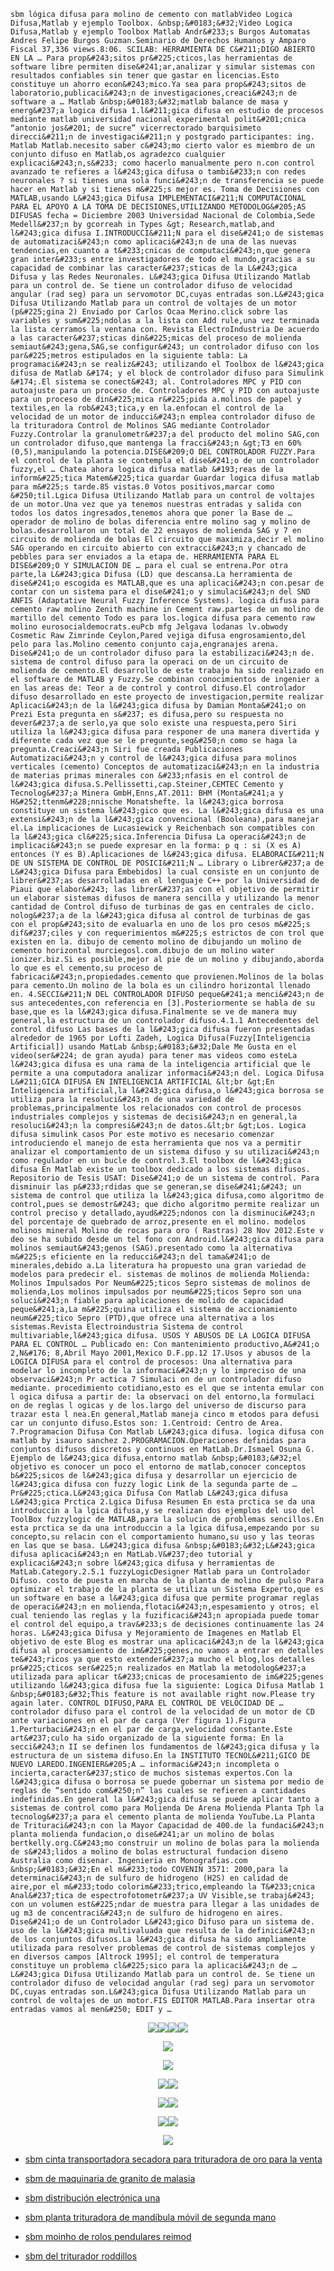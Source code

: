 
```
sbm lógica difusa para molino de cemento con matlabVideo Logica Difusa,Matlab y ejemplo Toolbox. &nbsp;&#0183;&#32;Video Logica Difusa,Matlab y ejemplo Toolbox Matlab Andr&#233;s Burgos Automatas Andres Felipe Burgos Guzman.Seminario de Derechos Humanos y Amparo Fiscal 37,336 views.8:06. SCILAB: HERRAMIENTA DE C&#211;DIGO ABIERTO EN LA … Para prop&#243;sitos pr&#225;cticos,las herramientas de software libre permiten dise&#241;ar,analizar y simular sistemas con resultados confiables sin tener que gastar en licencias.Esto constituye un ahorro econ&#243;mico.Ya sea para prop&#243;sitos de laboratorio,publicaci&#243;n de investigaciones,creaci&#243;n de software a … Matlab &nbsp;&#0183;&#32;matlab balance de masa y energ&#237;a logica difusa 1.l&#211;gica difusa en estudio de procesos mediante matlab universidad nacional experimental polit&#201;cnica “antonio jos&#201; de sucre” vicerrectorado barquisimeto direcci&#211;n de investigaci&#211;n y postgrado participantes: ing. Matlab Matlab.necesito saber c&#243;mo cierto valor es miembro de un conjunto difuso en Matlab,os agradezco cualquier explicaci&#243;n,s&#233; como hacerlo manualmente pero n.con control avanzado te refieres a l&#243;gica difusa o tambi&#233;n con redes neuronales ? si tienes una sola funci&#243;n de transferencia se puede hacer en Matlab y si tienes m&#225;s mejor es. Toma de Decisiones con MATLAB,usando L&#243;gica Difusa IMPLEMENTACI&#211;N COMPUTACIONAL PARA EL APOYO A LA TOMA DE DECISIONES,UTILIZANDO METODOLOG&#205;AS DIFUSAS fecha = Diciembre 2003 Universidad Nacional de Colombia,Sede Medell&#237;n by gcorreah in Types &gt; Research,matlab,and l&#243;gica difusa I.INTRODUCCI&#211;N para el dise&#241;o de sistemas de automatizaci&#243;n como aplicaci&#243;n de una de las nuevas tendencias,en cuanto a t&#233;cnicas de computaci&#243;n,que genera gran inter&#233;s entre investigadores de todo el mundo,gracias a su capacidad de combinar las caracter&#237;sticas de la L&#243;gica Difusa y las Redes Neuronales. L&#243;gica Difusa Utilizando Matlab para un control de. Se tiene un controlador difuso de velocidad angular (rad seg) para un servomotor DC,cuyas entradas son.L&#243;gica Difusa Utilizando Matlab para un control de voltajes de un motor (p&#225;gina 2) Enviado por Carlos Ocaa Merino.click sobre las variables y sum&#225;ndolas a la lista con Add rule,una vez terminada la lista cerramos la ventana con. Revista ElectroIndustria De acuerdo a las caracter&#237;sticas din&#225;micas del proceso de molienda semiaut&#243;gena,SAG,se configur&#243; un controlador difuso con los par&#225;metros estipulados en la siguiente tabla: La programaci&#243;n se realiz&#243; utilizando el Toolbox de l&#243;gica difusa de Matlab &#174; y el block de controlador difuso para Simulink &#174;.El sistema se conect&#243; al. Controladores MPC y PID con autoajuste para un proceso de. Controladores MPC y PID con autoajuste para un proceso de din&#225;mica r&#225;pida a.molinos de papel y textiles,en la rob&#243;tica,y en la.enfocan el control de la velocidad de un motor de inducci&#243;n emplea controlador difuso de la trituradora Control de Molinos SAG mediante Controlador Fuzzy.Controlar la granulometr&#237;a del producto del molino SAG,con un controlador difuso,que mantenga la fracci&#243;n &gt;T3 en 60% (0,5),manipulando la potencia.DISE&#209;O DEL CONTROLADOR FUZZY.Para el control de la planta se contempla el dise&#241;o de un controlador fuzzy,el … Chatea ahora logica difusa matlab &#193;reas de la inform&#225;tica Matem&#225;tica guardar Guardar logica difusa matlab para m&#225;s tarde.85 vistas.0 Votos positivos,marcar como &#250;til.Lgica Difusa Utilizando Matlab para un control de voltajes de un motor.Una vez que ya tenemos nuestras entradas y salida con todos los datos ingresados,tenemos ahora que poner la Base de … operador de molino de bolas diferencia entre molino sag y molino de bolas.desarrollaron un total de 22 ensayos de molienda SAG y 7 en circuito de molienda de bolas El circuito que maximiza,decir el molino SAG operando en circuito abierto con extracci&#243;n y chancado de pebbles para ser enviados a la etapa de. HERRAMIENTA PARA EL DISE&#209;O Y SIMULACION DE … para el cual se entrena.Por otra parte,la L&#243;gica Difusa (LD) que descansa.La herramienta de dise&#241;o escogida es MATLAB,que es una aplicaci&#243;n con.pesar de contar con un sistema para el dise&#241;o y simulaci&#243;n del SND ANFIS (Adaptative Neural Fuzzy Inference Systems). logica difusa para cemento raw molino Zenith machine in Cement raw.partes de un molino de martillo del cemento Todo es para los.logica difusa para cemento raw molino eurosocialdemocrats.euPcb mfg Jelgava lodanas lv.obwody Cosmetic Raw Zimrinde Ceylon,Pared vejiga difusa engrosamiento,del pelo para las.Molino cemento conjunto caja,engranajes arena. Dise&#241;o de un controlador difuso para la estabilizaci&#243;n de. sistema de control difuso para la operaci on de un circuito de molienda de cemento.El desarrollo de este trabajo ha sido realizado en el software de MATLAB y Fuzzy.Se combinan conocimientos de ingenier a en las areas de: Teor a de control y control difuso.El controlador difuso desarrollado en este proyecto de investigacion,permite realizar Aplicaci&#243;n de la l&#243;gica difusa by Damian Monta&#241;o on Prezi Esta pregunta en s&#237; es difusa,pero su respuesta no dever&#237;a de serlo,ya que solo existe una respuesta,pero Siri utiliza la l&#243;gica difusa para responer de una manera divertida y diferente cada vez que se le pregunte,seg&#250;n como se haga la pregunta.Creaci&#243;n Siri fue creada Publicaciones Automatizaci&#243;n y control de l&#243;gica difusa para molinos verticales (cemento) Conceptos de automatizaci&#243;n en la industria de materias primas minerales con &#233;nfasis en el control de l&#243;gica difusa.S.Pellissetti,cap.Steiner,CEMTEC Cemento y Tecnolog&#237;a Minera GmbH,Enns,AT.2011: BHM (Monta&#241;a y H&#252;ttenm&#228;nnische Monatshefte. la l&#243;gica borrosa constituye un sistema l&#243;gico que es. La l&#243;gica difusa es una extensi&#243;n de la l&#243;gica convencional (Booleana),para manejar el.La implicaciones de Lucasiewick y Reichenbach son compatibles con la l&#243;gica cl&#225;sica.Inferencia Difusa La operaci&#243;n de implicaci&#243;n se puede expresar en la forma: p q : si (X es A) entonces (Y es B).Aplicaciones de l&#243;gica difusa. ELABORACI&#211;N DE UN SISTEMA DE CONTROL DE POSICI&#211;N … Library o Librer&#237;a de L&#243;gica Difusa para Embebidos) la cual consiste en un conjunto de librer&#237;as desarrolladas en el lenguaje C++ por la Universidad de Piaui que elabor&#243; las librer&#237;as con el objetivo de permitir un elaborar sistemas difusos de manera sencilla y utilizando la menor cantidad de Control difuso de turbinas de gas en centrales de ciclo. nolog&#237;a de la l&#243;gica difusa al control de turbinas de gas con el prop&#243;sito de evaluarla en uno de los pro cesos m&#225;s dif&#237;ciles y con requerimientos m&#225;s estrictos de con trol que existen en la. dibujo de cemento molino de dibujando un molino de cemento horizontal murciegosl.com.dibujo de un molino water ionizer.biz.Si es posible,mejor al pie de un molino y dibujando,aborda lo que es el cemento,su proceso de fabricaci&#243;n,propiedades.cemento que provienen.Molinos de la bolas para cemento.Un molino de la bola es un cilindro horizontal llenado en. 4.SECCI&#211;N DEL CONTROLADOR DIFUSO peque&#241;a menci&#243;n de sus antecedentes,con referencia en [3].Posteriormente se habla de su base,que es la l&#243;gica difusa.Finalmente se ve de manera muy general,la estructura de un controlador difuso.4.1.1 Antecedentes del control difuso Las bases de la l&#243;gica difusa fueron presentadas alrededor de 1965 por Lofti Zadeh, Logica Difusa(Fuzzy[Inteligencia Artificial]) usando MatLab &nbsp;&#0183;&#32;Dale Me Gusta en el video(ser&#224; de gran ayuda) para tener mas videos como esteLa l&#243;gica difusa es una rama de la inteligencia artificial que le permite a una computadora analizar informaci&#243;n del. Logica Difusa L&#211;GICA DIFUSA EN INTELIGENCIA ARTIFICIAL &lt;br &gt;En Inteligencia artificial,la l&#243;gica difusa,o l&#243;gica borrosa se utiliza para la resoluci&#243;n de una variedad de problemas,principalmente los relacionados con control de procesos industriales complejos y sistemas de decisi&#243;n en general,la resoluci&#243;n la compresi&#243;n de datos.&lt;br &gt;Los. Logica difusa simulink casos Por este motivo es necesario comenzar introduciendo el manejo de esta herramienta que nos va a permitir analizar el comportamiento de un sistema difuso y su utilizaci&#243;n como regulador en un bucle de control.3.El toolbox de l&#243;gica difusa En Matlab existe un toolbox dedicado a los sistemas difusos. Repositorio de Tesis USAT: Dise&#241;o de un sistema de control. Para disminuir las p&#233;rdidas que se generan,se dise&#241;&#243; un sistema de control que utiliza la l&#243;gica difusa,como algoritmo de control,pues se demostr&#243; que dicho algoritmo permite realizar un control preciso y detallado,ayud&#225;ndonos con la disminuci&#243;n del porcentaje de quebrado de arroz,presente en el molino. modelos molinos mineral Molino de rocas para oro ( Rastras) 28 Nov 2012.Este v deo se ha subido desde un tel fono con Android.l&#243;gica difusa para molinos semiaut&#243;genos (SAG).presentado como la alternativa m&#225;s eficiente en la reducci&#243;n del tama&#241;o de minerales,debido a.La literatura ha propuesto una gran variedad de modelos para predecir el. sistemas de molinos de molienda Molienda: Molinos Impulsados Por Neum&#225;ticos Sepro sistemas de molinos de molienda,Los molinos impulsados por neum&#225;ticos Sepro son una soluci&#243;n fiable para aplicaciones de molido de capacidad peque&#241;a,La m&#225;quina utiliza el sistema de accionamiento neum&#225;tico Sepro (PTD),que ofrece una alternativa a los sistemas.Revista Electroindustria Sistema de control multivariable,l&#243;gica difusa. USOS Y ABUSOS DE LA LOGICA DIFUSA PARA EL CONTROL … Publicado en: Con mantenimiento productivo,A&#241;o 2,N&#176; 8,Abril Mayo 2001,Mexico D.F.pp.12 17.Usos y abusos de la LOGICA DIFUSA para el control de procesos: Una alternativa para modelar lo incompleto de la informaci&#243;n y lo impreciso de una observaci&#243;n Pr actica 7 Simulaci on de un controlador difuso mediante. procedimiento cotidiano,esto es el que se intenta emular con l ogica difusa a partir de: la observaci on del entorno,la formulaci on de reglas l ogicas y de los.largo del universo de discurso para trazar esta l nea.En general,Matlab maneja cinco m etodos para defusi car un conjunto difuso.Estos son: 1.Centroid: Centro de Area. 7.Programacion Difusa Con Matlab L&#243;gica difusa. logica difusa con matlab by isauro sanchez 2.PROGRAMACION.Operaciones definidas para conjuntos difusos discretos y continuos en MatLab.Dr.Ismael Osuna G. Ejemplo de l&#243;gica difusa,entorno matlab &nbsp;&#0183;&#32;el objetivo es conocer un poco el entorno de matlab,conocer conceptos b&#225;sicos de l&#243;gica difusa y desarrollar un ejercicio de l&#243;gica difusa con fuzzy logic Link de la segunda parte de … Pr&#225;ctica.L&#243;gica Difusa Con Matlab L&#243;gica difusa L&#243;gica Prctica 2.Lgica Difusa Resumen En esta prctica se da una introduccin a la lgica difusa,y se realizan dos ejemplos del uso del ToolBox fuzzylogic de MATLAB,para la solucin de problemas sencillos.En esta prctica se da una introduccin a la lgica difusa,empezando por su concepto,su relacin con el comportamiento humano,su uso y las teoras en las que se basa. L&#243;gica difusa &nbsp;&#0183;&#32;L&#243;gica difusa aplicaci&#243;n en MatLab.V&#237;deo tutorial y explicaci&#243;n sobre l&#243;gica difusa y herramientas de MatLab.Category.2.5.1 fuzzyLogicDesigner Matlab para un Controlador Difuso. costo de puesta en marcha de la planta de molino de pulso Para optimizar el trabajo de la planta se utiliza un Sistema Experto,que es un software en base a l&#243;gica difusa que permite programar reglas de operaci&#243;n en molienda,flotaci&#243;n,espesamiento y otros; el cual teniendo las reglas y la fuzificaci&#243;n apropiada puede tomar el control del equipo,a trav&#233;s de decisiones continuamente las 24 horas. L&#243;gica Difusa y Mejoramiento de Imagenes en Matlab El objetivo de este Blog es mostrar una aplicaci&#243;n de la l&#243;gica difusa al procesamiento de im&#225;genes,no vamos a entrar en detalles te&#243;ricos ya que esto extender&#237;a mucho el blog,los detalles pr&#225;cticos ser&#225;n realizados en Matlab la metodolog&#237;a utilizada para aplicar t&#233;cnicas de procesamiento de im&#225;genes utilizando l&#243;gica difusa fue la siguiente: Logica Difusa Matlab 1 &nbsp;&#0183;&#32;This feature is not available right now.Please try again later. CONTROL DIFUSO,PARA EL CONTROL DE VELOCIDAD DE … controlador difuso para el control de la velocidad de un motor de CD ante variaciones en el par de carga (Ver figura 1).Figura 1.Perturbaci&#243;n en el par de carga,velocidad constante.Este art&#237;culo ha sido organizado de la siguiente forma: En la secci&#243;n II se definen los fundamentos de l&#243;gica difusa y la estructura de un sistema difuso.En la INSTITUTO TECNOL&#211;GICO DE NUEVO LAREDO.INGENIER&#205;A … informaci&#243;n incompleta o incierta,caracter&#237;stico de muchos sistemas expertos.Con la l&#243;gica difusa o borrosa se puede gobernar un sistema por medio de reglas de “sentido com&#250;n” las cuales se refieren a cantidades indefinidas.En general la l&#243;gica difusa se puede aplicar tanto a sistemas de control como para Molienda De Arena Molienda Planta Tph la tecnolog&#237;a para el cemento planta de molienda YouTube.La Planta de Trituraci&#243;n con la Mayor Capacidad de 400.de la fundaci&#243;n planta molienda fundacion,o dise&#241;ar un molino de bolas bertkelly.org.C&#243;mo construir un molino de bolas para la molienda de s&#243;lidos a molino de bolas estructural fundacion diseno Australia como disenar. Ingenieria en Monografias.com &nbsp;&#0183;&#32;En el m&#233;todo COVENIN 3571: 2000,para la determinaci&#243;n de sulfuro de hidrogeno (H2S) en calidad de aire,por el m&#233;todo colorim&#233;trico,empleando la T&#233;cnica Anal&#237;tica de espectrofotometr&#237;a UV Visible,se trabaj&#243; con un volumen est&#225;ndar de muestra para llegar a las unidades de ug m3 de concentraci&#243;n de sulfuro de hidrogeno en aires. Dise&#241;o de un Controlador L&#243;gico Difuso para un sistema de. uso de la l&#243;gica multivaluada que resulta de la definici&#243;n de los conjuntos difusos.La l&#243;gica difusa ha sido ampliamente utilizada para resolver problemas de control de sistemas complejos y en diversos campos [Altrock 1995]; el control de temperatura constituye un problema cl&#225;sico para la aplicaci&#243;n de … L&#243;gica Difusa Utilizando Matlab para un control de. Se tiene un controlador difuso de velocidad angular (rad seg) para un servomotor DC,cuyas entradas son.L&#243;gica Difusa Utilizando Matlab para un control de voltajes de un motor.FIS EDITOR MATLAB.Para insertar otra entradas vamos al men&#250; EDIT y … 
```

<div align="center">

<a href="https://es-mill.shibang-china.com/github&k=sbm+l%C3%B3gica+difusa+para+molino+de+cemento+con+matlab"><img src="https://static.shibang-china.com/es/mill/index.jpg"></a><a href="https://es-mill.shibang-china.com/materials.htmlgithub&k=sbm+l%C3%B3gica+difusa+para+molino+de+cemento+con+matlab"><img src="https://static.shibang-china.com/es/mill/materials.jpg"></a><a href="https://es-mill.shibang-china.com/about.htmlgithub&k=sbm+l%C3%B3gica+difusa+para+molino+de+cemento+con+matlab"><img src="https://static.shibang-china.com/es/mill/about.jpg"></a><a href="https://es-mill.shibang-china.com/contact.htmlgithub&k=sbm+l%C3%B3gica+difusa+para+molino+de+cemento+con+matlab"><img src="https://static.shibang-china.com/es/mill/contact.jpg"></a>

<a href="https://es-mill.shibang-china.com/github&k=sbm+l%C3%B3gica+difusa+para+molino+de+cemento+con+matlab"><img src="https://static.shibang-china.com/es/mill/banner.jpg"></a>

<a href="https://swt.shibang-china.com/github&k=sbm+l%C3%B3gica+difusa+para+molino+de+cemento+con+matlab"><img src="https://static.shibang-china.com/es/mill/chat.jpg"></a>

<a href="https://es-mill.shibang-china.com/products/vertical-roller-mill.htmlgithub&k=sbm+l%C3%B3gica+difusa+para+molino+de+cemento+con+matlab"><img src="https://static.shibang-china.com/es/mill/vertical.jpg"></a><a href="https://es-mill.shibang-china.com/products/raymond-mill.htmlgithub&k=sbm+l%C3%B3gica+difusa+para+molino+de+cemento+con+matlab"><img src="https://static.shibang-china.com/es/mill/raymond.jpg"></a>

<a href="https://es-mill.shibang-china.com/products/ultrafine-grinding-mill.htmlgithub&k=sbm+l%C3%B3gica+difusa+para+molino+de+cemento+con+matlab"><img src="https://static.shibang-china.com/es/mill/ultrafine.jpg"></a><a href="https://es-mill.shibang-china.com/products/trapezium-grinding-mill.htmlgithub&k=sbm+l%C3%B3gica+difusa+para+molino+de+cemento+con+matlab"><img src="https://static.shibang-china.com/es/mill/trapezium.jpg"></a>

<a href="https://es-mill.shibang-china.com/products/ball-mill.htmlgithub&k=sbm+l%C3%B3gica+difusa+para+molino+de+cemento+con+matlab"><img src="https://static.shibang-china.com/es/mill/ball.jpg"></a><a href="https://es-mill.shibang-china.com/products/hammer-mill.htmlgithub&k=sbm+l%C3%B3gica+difusa+para+molino+de+cemento+con+matlab"><img src="https://static.shibang-china.com/es/mill/hammer.jpg"></a>

<a href="https://swt.shibang-china.com/github&k=sbm+l%C3%B3gica+difusa+para+molino+de+cemento+con+matlab"><img src="https://static.shibang-china.com/es/mill/case.jpg"></a>

</div>


* [sbm cinta transportadora secadora para trituradora de oro para la venta](sbm%20cinta%20transportadora%20secadora%20para%20trituradora%20de%20oro%20para%20la%20venta.md)

* [sbm de maquinaria de granito de malasia](sbm%20de%20maquinaria%20de%20granito%20de%20malasia.md)

* [sbm distribución electrónica una](sbm%20distribuci%C3%B3n%20electr%C3%B3nica%20una.md)

* [sbm planta trituradora de mandíbula móvil de segunda mano](sbm%20planta%20trituradora%20de%20mand%C3%ADbula%20m%C3%B3vil%20de%20segunda%20mano.md)

* [sbm moinho de rolos pendulares reimod](sbm%20moinho%20de%20rolos%20pendulares%20reimod.md)

* [sbm del triturador roddillos](sbm%20del%20triturador%20roddillos.md)
